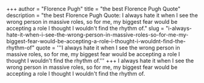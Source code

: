 +++
author = "Florence Pugh"
title = "the best Florence Pugh Quote"
description = "the best Florence Pugh Quote: I always hate it when I see the wrong person in massive roles, so for me, my biggest fear would be accepting a role I thought I wouldn't find the rhythm of."
slug = "i-always-hate-it-when-i-see-the-wrong-person-in-massive-roles-so-for-me-my-biggest-fear-would-be-accepting-a-role-i-thought-i-wouldnt-find-the-rhythm-of"
quote = '''I always hate it when I see the wrong person in massive roles, so for me, my biggest fear would be accepting a role I thought I wouldn't find the rhythm of.'''
+++
I always hate it when I see the wrong person in massive roles, so for me, my biggest fear would be accepting a role I thought I wouldn't find the rhythm of.
